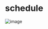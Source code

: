 # schedule
![image](https://github.com/user-attachments/assets/a2f4d385-7a46-483c-8330-91731b58fcc2)


